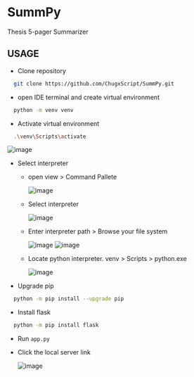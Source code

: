 # SummPy
Thesis 5-pager Summarizer

## USAGE

- Clone repository
``` bash
  git clone https://github.com/ChugxScript/SummPy.git
```

- open IDE terminal and create virtual environment
``` bash
  python -m venv venv
```

- Activate virtual environment
``` bash
  .\venv\Scripts\activate
```
      
  ![image](https://github.com/ChugxScript/SummPy/assets/101156843/d26e13a7-9867-42e9-a3af-25f79100451a)

- Select interpreter
  - open view > Command Pallete

    ![image](https://github.com/ChugxScript/SummPy/assets/101156843/f3598b2e-7283-4c69-a97f-69e8b75bfc7e)

  - Select interpreter

    ![image](https://github.com/ChugxScript/SummPy/assets/101156843/ead804e0-3ab3-45fc-bb96-34babf0c9bdd)

  - Enter interpreter path > Browse your file system

    ![image](https://github.com/ChugxScript/SummPy/assets/101156843/59c25848-5b37-49ff-9ab5-b51af66c29ea)
    ![image](https://github.com/ChugxScript/SummPy/assets/101156843/ba87aa13-7f2a-4436-9eb8-22d1e18657ed)

  - Locate python interpreter. venv > Scripts > python.exe

    ![image](https://github.com/ChugxScript/SummPy/assets/101156843/f01a610e-e830-4575-880a-2a96d0649b40)

-  Upgrade pip
``` bash
  python -m pip install --upgrade pip
```

-  Install flask
``` bash
  python -m pip install flask
```

-  Run `app.py`
-  Click the local server link

    ![image](https://github.com/ChugxScript/SummPy/assets/101156843/daf1b297-106d-432a-828e-673850037869)
